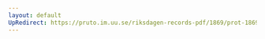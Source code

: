 ```yaml
---
layout: default
UpRedirect: https://pruto.im.uu.se/riksdagen-records-pdf/1869/prot-1869--ak--118/prot-1869--ak--118_000.pdf
---
```

